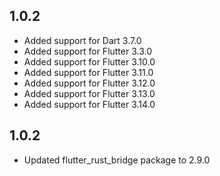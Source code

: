 ## 1.0.2

- Added support for Dart 3.7.0
- Added support for Flutter 3.3.0
- Added support for Flutter 3.10.0
- Added support for Flutter 3.11.0
- Added support for Flutter 3.12.0
- Added support for Flutter 3.13.0
- Added support for Flutter 3.14.0

## 1.0.2

- Updated flutter_rust_bridge package to 2.9.0
